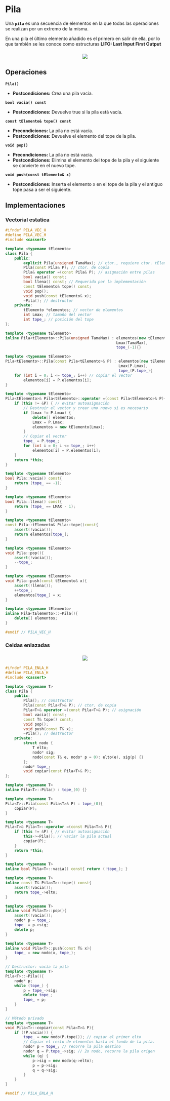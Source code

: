 # Pila

Una **`pila`** es una secuencia de elementos en la que todas las
operaciones se realizan por un extremo de la misma.

En una pila el último elemento añadido es el primero en salir
de ella, por lo que también se les conoce como estructuras **LIFO: Last Input First Output**

<h3 align="center"><img src="pila.png"/></h3>

## Operaciones

**`Pila()`**
- **Postcondiciones:** Crea una pila vacía.

**`bool vacia() const`**
- **Postcondiciones:** Devuelve true si la pila está vacía.

**`const tElemento& tope() const`**
- **Precondiciones:** La pila no está vacía.
- **Postcondiciones:** Devuelve el elemento del tope de la pila.

**`void pop()`**
- **Precondiciones:** La pila no está vacía.
- **Postcondiciones:** Elimina el elemento del tope de la pila y el
siguiente se convierte en el nuevo tope.

**`void push(const tElemento& x)`**
- **Postcondiciones:** Inserta el elemento x en el tope de la pila y el
antiguo tope pasa a ser el siguiente.

## Implementaciones

### Vectorial estatica

```c++
#ifndef PILA_VEC_H
#define PILA_VEC_H
#include <cassert>

template <typename tElemento>
class Pila {
    public:
        explicit Pila(unsigned TamaMax); // ctor., requiere ctor. tElemento()
        Pila(const Pila& P); // ctor. de copia
        Pila& operator =(const Pila& P); // asignación entre pilas
        bool vacia() const;
        bool llena() const; // Requerida por la implementación
        const tElemento& tope() const;
        void pop();
        void push(const tElemento& x);
        ~Pila(); // destructor
    private:
        tElemento *elementos; // vector de elementos
        int Lmax; // tamaño del vector
        int tope_; // posición del tope
};

template <typename tElemento>
inline Pila<tElemento>::Pila(unsigned TamaMax) : elementos(new tElemento[TamaMax]),
                                                 Lmax(TamaMax),
                                                 tope_(-1){}

template <typename tElemento>
Pila<tElemento>::Pila(const Pila<tElemento>& P) : elementos(new tElemento[P.Lmax]), 
                                                  Lmax(P.Lmax), 
                                                  tope_(P.tope_){
    for (int i = 0; i <= tope_; i++) // copiar el vector
        elementos[i] = P.elementos[i];
}

template <typename tElemento>
Pila<tElemento>& Pila<tElemento>::operator =(const Pila<tElemento>& P){
    if (this != &P) { // evitar autoasignación
        // Destruir el vector y crear uno nuevo si es necesario
        if (Lmax != P.Lmax) {
            delete[] elementos;
            Lmax = P.Lmax;
            elementos = new tElemento[Lmax];
        }
        // Copiar el vector
        tope_ = P.tope_;
        for (int i = 0; i <= tope_; i++)
            elementos[i] = P.elementos[i];
    }
    return *this;
}

template <typename tElemento>
bool Pila::vacia() const{
    return (tope_ == -1);
}

template <typename tElemento>
bool Pila::llena() const{
    return (tope_ == LMAX - 1);
}

template <typename tElemento>
const Pila::tElemento& Pila::tope()const{
    assert(!vacia());
    return elementos[tope_];
}

template <typename tElemento>
void Pila::pop(){
    assert(!vacia());
    --tope_;
}

template <typename tElemento>
void Pila::push(const tElemento& x){
    assert(!llena());
    ++tope_;
    elementos[tope_] = x;
}

template <typename tElemento>
inline Pila<tElemento>::~Pila(){ 
    delete[] elementos; 
}

#endif // PILA_VEC_H
```

### Celdas enlazadas

<h3 align="center"><img src="pila_enlazada.png"/></h3>

```c++
#ifndef PILA_ENLA_H
#define PILA_ENLA_H
#include <cassert>

template <typename T>
class Pila {
    public:
        Pila(); // constructor
        Pila(const Pila<T>& P); // ctor. de copia
        Pila<T>& operator =(const Pila<T>& P); // asignación
        bool vacia() const;
        const T& tope() const;
        void pop();
        void push(const T& x);
        ~Pila(); // destructor
    private:
        struct nodo {
            T elto;
            nodo* sig;
            nodo(const T& e, nodo* p = 0): elto(e), sig(p) {}
        };
        nodo* tope_;
        void copiar(const Pila<T>& P);
};

template <typename T>
inline Pila<T>::Pila() : tope_(0) {}

template <typename T>
Pila<T>::Pila(const Pila<T>& P) : tope_(0){
    copiar(P);
}

template <typename T>
Pila<T>& Pila<T>::operator =(const Pila<T>& P){
    if (this != &P) { // evitar autoasignación
        this->~Pila(); // vaciar la pila actual
        copiar(P);
    }
    return *this;
}

template <typename T>
inline bool Pila<T>::vacia() const{ return (!tope_); }

template <typename T>
inline const T& Pila<T>::tope() const{
    assert(!vacia());
    return tope_->elto;
}

template <typename T>
inline void Pila<T>::pop(){
    assert(!vacia());
    nodo* p = tope_;
    tope_ = p->sig;
    delete p;
}

template <typename T>
inline void Pila<T>::push(const T& x){
    tope_ = new nodo(x, tope_);
}

// Destructor: vacía la pila
template <typename T>
Pila<T>::~Pila(){
    nodo* p;
    while (tope_) {
        p = tope_->sig;
        delete tope_;
        tope_ = p;
    }
}

// Método privado
template <typename T>
void Pila<T>::copiar(const Pila<T>& P){
    if (!P.vacia()) {
        tope_ = new nodo(P.tope()); // copiar el primer elto
        // Copiar el resto de elementos hasta el fondo de la pila.
        nodo* p = tope_; // recorre la pila destino
        nodo* q = P.tope_->sig; // 2o nodo, recorre la pila origen
        while (q) {
            p->sig = new nodo(q->elto);
            p = p->sig;
            q = q->sig;
        }
    }
}

#endif // PILA_ENLA_H
```
